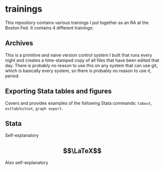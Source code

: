 # trainings

This repository contains various trainings I put together as an RA at the Boston Fed. It contains 4 different trainings:

## Archives

This is a primitive and naive version control system I built that runs every night and creates a time-stamped copy of all files that have been edited that day. There is probably no reason to use this on any system that can use git, which is basically every system, so there is probably no reason to use it, period.

## Exporting Stata tables and figures

Covers and provides examples of the following Stata commands: `tabout`, `esttab`/`estout`, `graph export`. 

## Stata

Self-explanatory

## $$\LaTeX$$

Also self-explanatory

